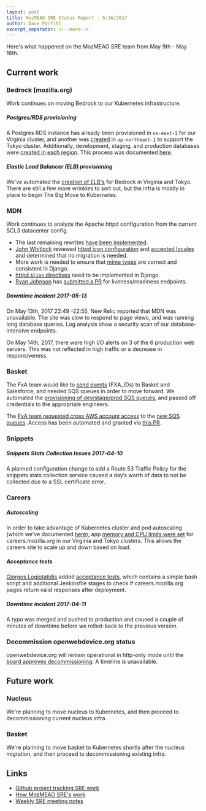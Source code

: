 ```yaml
---
layout: post
title: MozMEAO SRE Status Report - 5/16/2017
author: Dave Parfitt
excerpt_separator: <!--more-->
---
```


Here's what happened on the MozMEAO SRE team from May 9th - May 16th.

<!--more-->

## Current work

### Bedrock (mozilla.org)

Work continues on moving Bedrock to our Kubernetes infrastructure. 

##### Postgres/RDS provisioning

A Postgres RDS instance has already been provisioned in `us-east-1` for our Virginia cluster, and another was [created](https://github.com/mozmar/infra/issues/222) in `ap-northeast-1` to support the Tokyo cluster. Additionally, development, staging, and production databases were [created in each region](https://github.com/mozmar/infra/issues/240). This process was documented [here](https://github.com/mozmar/infra/pull/239).

##### Elastic Load Balancer (ELB) provisioning

We've automated the [creation of ELB's](https://github.com/mozmar/infra/pull/247) for Bedrock in Virginia and Tokyo. There are still a few more wrinkles to sort out, but the infra is mostly in place to begin The Big Move to Kubernetes.

### MDN

Work continues to analyze the Apache httpd configuration from the current SCL3 datacenter config. 

- The last remaining rewrites [have been implemented](https://github.com/mozilla/kuma/pull/4231).
- [John Whitlock](https://github.com/jwhitlock) reviewed [httpd icon configuration](https://github.com/mozmar/infra/issues/243) and [accepted locales](https://github.com/mozmar/infra/issues/242) and determined that no migration is needed.
- More work is needed to ensure that [mime types](https://github.com/mozmar/infra/issues/244) are correct and consistent in Django. 
- [httpd `Alias` directives](https://github.com/mozmar/infra/issues/241) need to be implemented in Django.
- [Ryan Johnson](https://github.com/escattone) has [submitted a PR](https://github.com/mozilla/kuma/pull/4240) for liveness/readiness endpoints.

##### Downtime incident 2017-05-13

On May 13th, 2017 22:49 -22:55, New Relic reported that MDN was unavailable.  The site was slow to respond to page views, and was running long database queries.  Log analysis show a security scan of our database-intensive endpoints. 

On May 14th, 2017, there were high I/O alerts on 3 of the 6 production web servers. This was not reflected in high traffic or a decrease in responsiveness.

### Basket

The FxA team would like to [send events](https://bugzilla.mozilla.org/show_bug.cgi?id=1358123) (FXA_IDs) to Basket and Salesforce, and needed SQS queues in order to move forward. We automated the [provisioning of dev/stage/prod SQS queues](https://github.com/mozmar/infra/issues/208), and passed off credentials to the appropriate engineers.

The [FxA team requested cross AWS account access](https://bugzilla.mozilla.org/show_bug.cgi?id=1358123) to the [new SQS queues](https://github.com/mozmar/infra/issues/208). Access has been automated and granted via [this PR](https://github.com/mozmar/infra/pull/248).


### Snippets

##### Snippets Stats Collection Issues 2017-04-10

A planned configuration change to add a Route 53 Traffic Policy for the snippets stats collection service caused a day’s worth of data to not be collected due to a SSL certificate error.

### Careers

##### Autoscaling

In order to take advantage of Kubernetes cluster and pod autoscaling (which we've documented [here](https://github.com/mozmar/infra/blob/master/docs/k8s_autoscaling.md)), app [memory and CPU limits were set](https://github.com/mozmar/infra/issues/165) for careers.mozilla.org in our Virginia and Tokyo clusters. This allows the careers site to scale up and down based on load.

##### Acceptance tests

[Giorgos Logiotatidis](https://github.com/glogiotatidis/) added [acceptance tests](https://github.com/mozmar/lumbergh/pull/195), which contains a simple bash script and additional Jenkinsfile stages to check if careers.mozilla.org pages return valid responses after deployment. 

##### Downtime incident 2017-04-11

A typo was merged and pushed to production and caused a couple of minutes of downtime before we rolled-back to the previous version.

### Decommission openwebdevice.org status

openwebdevice.org will remain operational in http-only mode until the [board approves decommissioning](https://github.com/mozmar/infra/issues/205#issuecomment-300524422). A timeline is unavailable.

## Future work

### Nucleus

We're planning to move nucleus to Kubernetes, and then proceed to decommissioning current nucleus infra.

### Basket

We're planning to move basket to Kubernetes shortly after the nucleus migration, and then proceed to decommissioning existing infra.

## Links

- [Github project tracking SRE work](https://github.com/mozmar/infra/projects/2)
- [How MozMEAO SRE's work](https://github.com/mozmar/infra/blob/master/docs/how_we_work.md)
- [Weekly SRE meeting notes](https://goo.gl/WuhP0Y)

